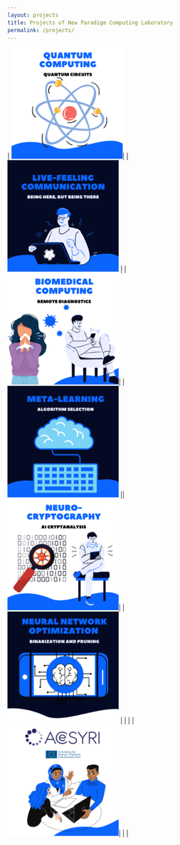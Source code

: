 ```yaml
---
layout: projects
title: Projects of New Paradigm Computing Laboratory
permalink: /projects/
---
```




| <a href="/projects/quantum"><img alt="acesyri" src="/images/4.png" width="250" height="250"/></a>| | <a href="/projects/lfc"><img alt="acesyri" src="/images/1.png" width="250" height="250"/></a> | | <a href="/projects/biomed"><img alt="acesyri" src="/images/5.png" width="250" height="250"/></a>| 
| <a href="/projects/as"><img alt="acesyri" src="/images/2.png" width="250" height="250"/></a> || <a href="/projects/neurocrypt"><img alt="acesyri" src="/images/3.png" width="250" height="250"/></a>|  | <a href="/projects/ai"><img alt="acesyri" src="/images/7.png" width="250" height="250"/></a> |
| | |<a href="/projects/acesyri"><img alt="acesyri" src="/images/6.png" width="250" height="250"/></a>| | |







